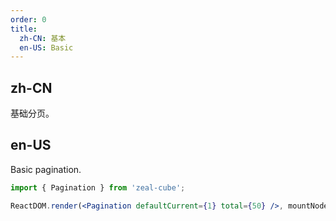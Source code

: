 ```yaml
---
order: 0
title:
  zh-CN: 基本
  en-US: Basic
---
```


## zh-CN

基础分页。

## en-US

Basic pagination.

````jsx
import { Pagination } from 'zeal-cube';

ReactDOM.render(<Pagination defaultCurrent={1} total={50} />, mountNode);
````
